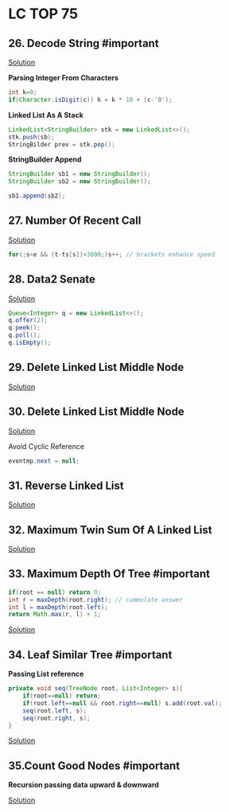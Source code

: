 # LC TOP 75

## 26. Decode String #important 

[Solution](/problem_solving/leetcode_top75/Solutions/26_decode_string.java)

**Parsing Integer From Characters**

```java
int k=0;
if(Character.isDigit(c)) k = k * 10 + (c-'0');
```

**Linked List As A Stack**

```java
LinkedList<StringBuilder> stk = new LinkedList<>();
stk.push(sb);
StringBilder prev = stk.pop();
```

**StringBuilder Append**

```java
StringBuilder sb1 = new StringBuilder();
StringBuilder sb2 = new StringBuilder();

sb1.append(sb2);
```

## 27.  Number Of Recent Call

[Solution](/problem_solving/leetcode_top75/Solutions/27_number_of_recent_calls.java)

```java
for(;s<e && (t-ts[s])>3000;)s++; // brackets enhance speed
```

## 28. Data2 Senate

[Solution](/problem_solving/leetcode_top75/Solutions/28_data2_senate.java)

```java
Queue<Integer> q = new LinkedList<>();
q.offer(2);
q.peek();
q.poll();
q.isEmpty();
```

## 29. Delete Linked List Middle Node

[Solution](/problem_solving/leetcode_top75/Solutions/29_linkedlist_middle_node.java)

## 30. Delete Linked List Middle Node

[Solution](/problem_solving/leetcode_top75/Solutions/30_odd_even_nodes.java)

Avoid Cyclic Reference 

```java
eventmp.next = null;
```

## 31.  Reverse Linked List

[Solution](/problem_solving/leetcode_top75/Solutions/31_reverse_linkedlist.java)

## 32. Maximum Twin Sum Of A Linked List

[Solution](/problem_solving/leetcode_top75/Solutions/32_max_twin_sum.java)

## 33. Maximum Depth Of Tree #important 

```java
if(root == null) return 0;
int r = maxDepth(root.right); // cummulate answer
int l = maxDepth(root.left);
return Math.max(r, l) + 1;
```

[Solution](/problem_solving/leetcode_top75/Solutions/33_max_depth_tree.java)

## 34. Leaf Similar Tree #important 

**Passing List reference**

```java
private void seq(TreeNode root, List<Integer> s){
	if(root==null) return;
	if(root.left==null && root.right==null) s.add(root.val);
	seq(root.left, s);
	seq(root.right, s);
}
```

[Solution](/problem_solving/leetcode_top75/Solutions/34_leef_similar_tree.java)

## 35.Count Good Nodes #important 

**Recursion passing data upward & downward**

[Solution](/problem_solving/leetcode_top75/Solutions/35_count_good_nodes.java)
